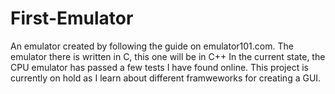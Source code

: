 # First-Emulator
An emulator created by following the guide on emulator101.com.
The emulator there is written in C, this one will be in C++
In the current state, the CPU emulator has passed a few tests I have found online. This project is currently on hold as I learn about different framweworks for creating a GUI. 
